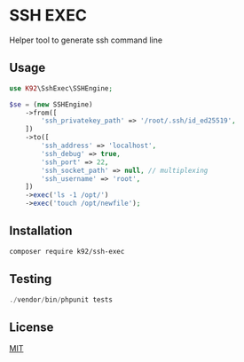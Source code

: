 # SSH EXEC

Helper tool to generate ssh command line

## Usage

```php
use K92\SshExec\SSHEngine;

$se = (new SSHEngine)
    ->from([
        'ssh_privatekey_path' => '/root/.ssh/id_ed25519', 
    ])
    ->to([
        'ssh_address' => 'localhost',
        'ssh_debug' => true,
        'ssh_port' => 22,
        'ssh_socket_path' => null, // multiplexing
        'ssh_username' => 'root',
    ])
    ->exec('ls -1 /opt/')
    ->exec('touch /opt/newfile');
```

## Installation

```bash
composer require k92/ssh-exec
```

## Testing

```php
./vendor/bin/phpunit tests
```

## License
[MIT](https://choosealicense.com/licenses/mit/)
